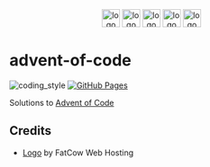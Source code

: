 <div align="center">
    <img src="https://cdn3.iconfinder.com/data/icons/fatcow/32/asterisk_yellow.png" alt="logo" height="32">
    <img src="https://cdn3.iconfinder.com/data/icons/fatcow/32/asterisk_yellow.png" alt="logo" height="32">
    <img src="https://cdn3.iconfinder.com/data/icons/fatcow/32/asterisk_yellow.png" alt="logo" height="32">
    <img src="https://cdn3.iconfinder.com/data/icons/fatcow/32/asterisk_yellow.png" alt="logo" height="32">
    <img src="https://cdn3.iconfinder.com/data/icons/fatcow/32/asterisk_yellow.png" alt="logo" height="32">
</div>

# advent-of-code

![coding_style](https://img.shields.io/badge/code%20style-black-000000.svg)
[![GitHub Pages](https://github.com/coding-armadillo/advent-of-code/actions/workflows/gh-deploy.yml/badge.svg)](https://github.com/coding-armadillo/advent-of-code/actions/workflows/gh-deploy.yml)

Solutions to [Advent of Code](https://adventofcode.com)

## Credits

- [Logo][1] by FatCow Web Hosting

[1]: https://www.iconfinder.com/icons/35698/asterisk_yellow_icon
